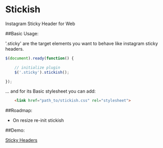 Stickish
========

Instagram Sticky Header for Web

##Basic Usage:

'.sticky' are the target elements you want to behave like instagram sticky headers.

```javascript
$(document).ready(function() {

    // initialize plugin
    $('.sticky').stickish();

});
```

... and for its Basic stylesheet you can add:

```html
    <link href="path_to/stickish.css" rel="stylesheet">
```

##Roadmap:

- On resize re-init stickish


##Demo:

[Sticky Headers](http://mugetsu.github.io/stickish/)
